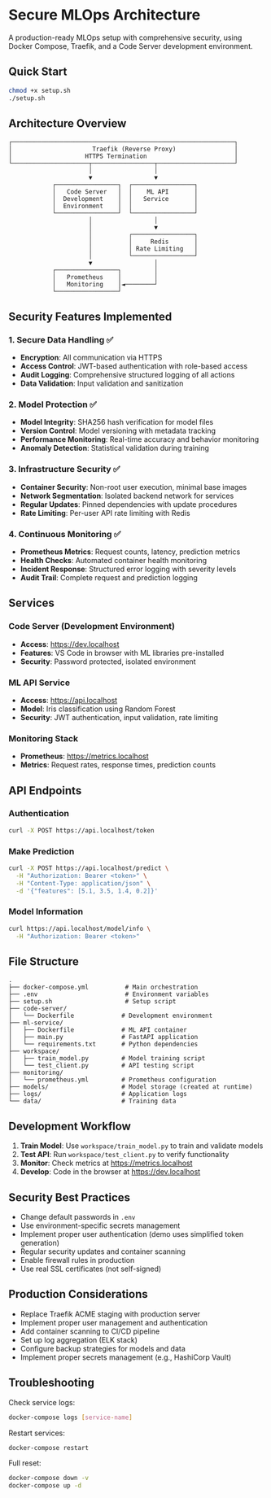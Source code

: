 # Secure MLOps Architecture

A production-ready MLOps setup with comprehensive security, using Docker Compose, Traefik, and a Code Server development environment.

## Quick Start

```bash
chmod +x setup.sh
./setup.sh
```

## Architecture Overview

```
┌─────────────────────────────────────────────────────────────┐
│                      Traefik (Reverse Proxy)                │
│                    HTTPS Termination                        │
└─────────────────────┬─────────────────┬─────────────────────┘
                      │                 │
                      ▼                 ▼
            ┌─────────────────┐  ┌─────────────────┐
            │   Code Server   │  │    ML API       │
            │  Development    │  │   Service       │
            │  Environment    │  │                 │
            └─────────────────┘  └─────────────────┘
                      │                 │
                      │                 ▼
                      │          ┌─────────────────┐
                      │          │     Redis       │
                      │          │ Rate Limiting   │
                      │          └─────────────────┘
                      ▼                 │
            ┌─────────────────┐         │
            │   Prometheus    │         │
            │   Monitoring    │◄────────┘
            └─────────────────┘
```

## Security Features Implemented

### 1. Secure Data Handling ✅
- **Encryption**: All communication via HTTPS
- **Access Control**: JWT-based authentication with role-based access
- **Audit Logging**: Comprehensive structured logging of all actions
- **Data Validation**: Input validation and sanitization

### 2. Model Protection ✅
- **Model Integrity**: SHA256 hash verification for model files
- **Version Control**: Model versioning with metadata tracking
- **Performance Monitoring**: Real-time accuracy and behavior monitoring
- **Anomaly Detection**: Statistical validation during training

### 3. Infrastructure Security ✅
- **Container Security**: Non-root user execution, minimal base images
- **Network Segmentation**: Isolated backend network for services
- **Regular Updates**: Pinned dependencies with update procedures
- **Rate Limiting**: Per-user API rate limiting with Redis

### 4. Continuous Monitoring ✅
- **Prometheus Metrics**: Request counts, latency, prediction metrics
- **Health Checks**: Automated container health monitoring
- **Incident Response**: Structured error logging with severity levels
- **Audit Trail**: Complete request and prediction logging

## Services

### Code Server (Development Environment)
- **Access**: https://dev.localhost
- **Features**: VS Code in browser with ML libraries pre-installed
- **Security**: Password protected, isolated environment

### ML API Service
- **Access**: https://api.localhost
- **Model**: Iris classification using Random Forest
- **Security**: JWT authentication, input validation, rate limiting

### Monitoring Stack
- **Prometheus**: https://metrics.localhost
- **Metrics**: Request rates, response times, prediction counts

## API Endpoints

### Authentication
```bash
curl -X POST https://api.localhost/token
```

### Make Prediction
```bash
curl -X POST https://api.localhost/predict \
  -H "Authorization: Bearer <token>" \
  -H "Content-Type: application/json" \
  -d '{"features": [5.1, 3.5, 1.4, 0.2]}'
```

### Model Information
```bash
curl https://api.localhost/model/info \
  -H "Authorization: Bearer <token>"
```

## File Structure

```
.
├── docker-compose.yml          # Main orchestration
├── .env                        # Environment variables
├── setup.sh                    # Setup script
├── code-server/
│   └── Dockerfile             # Development environment
├── ml-service/
│   ├── Dockerfile             # ML API container
│   ├── main.py                # FastAPI application
│   └── requirements.txt       # Python dependencies
├── workspace/
│   ├── train_model.py         # Model training script
│   └── test_client.py         # API testing script
├── monitoring/
│   └── prometheus.yml         # Prometheus configuration
├── models/                    # Model storage (created at runtime)
├── logs/                      # Application logs
└── data/                      # Training data
```

## Development Workflow

1. **Train Model**: Use `workspace/train_model.py` to train and validate models
2. **Test API**: Run `workspace/test_client.py` to verify functionality
3. **Monitor**: Check metrics at https://metrics.localhost
4. **Develop**: Code in the browser at https://dev.localhost

## Security Best Practices

- Change default passwords in `.env`
- Use environment-specific secrets management
- Implement proper user authentication (demo uses simplified token generation)
- Regular security updates and container scanning
- Enable firewall rules in production
- Use real SSL certificates (not self-signed)

## Production Considerations

- Replace Traefik ACME staging with production server
- Implement proper user management and authentication
- Add container scanning to CI/CD pipeline
- Set up log aggregation (ELK stack)
- Configure backup strategies for models and data
- Implement proper secrets management (e.g., HashiCorp Vault)

## Troubleshooting

Check service logs:
```bash
docker-compose logs [service-name]
```

Restart services:
```bash
docker-compose restart
```

Full reset:
```bash
docker-compose down -v
docker-compose up -d
```